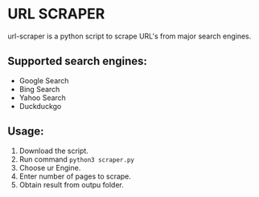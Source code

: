 # URL SCRAPER
url-scraper is a python script to scrape URL's from major search engines.

## Supported search engines:
+ Google Search
+ Bing Search
+ Yahoo Search
+ Duckduckgo

## Usage:
1. Download the script.
2. Run command <code>python3 scraper.py</code>
3. Choose ur Engine.
4. Enter number of pages to scrape.
5. Obtain result from outpu folder.
